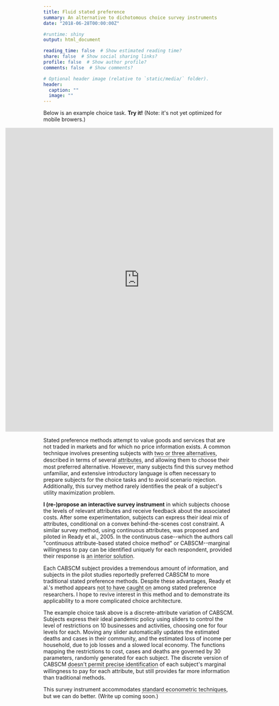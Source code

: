 ```yaml
---
title: Fluid stated preference
summary: An alternative to dichotomous choice survey instruments
date: "2018-06-28T00:00:00Z"

#runtime: shiny
output: html_document

reading_time: false  # Show estimated reading time?
share: false  # Show social sharing links?
profile: false  # Show author profile?
comments: false  # Show comments?

# Optional header image (relative to `static/media/` folder).
header:
  caption: ""
  image: ""
---
```


<style>

u {
  position: relative;
  display: inline-block;
  border-bottom: 1px dotted black;
  text-decoration: none;
}

u span {
visibility: hidden;
  width: 350px;
  background-color: #795548;
  color: #fff;
  text-align: left;
  text-color: white;
  font-size: 15px;
  border-radius: 6px;
  padding: 10px 10px 10px 10px;
  
  /* Position the tooltip */
  position: absolute;
  z-index: 1;
  top: 100%;
  left: 50%;
  margin-left: -60px;
  
  opacity: 0;
  transition: opacity 1s;
  }

u:hover span {
  visibility: visible;
  opacity: 1;
}

@media screen and (max-width: 600px) {
  iframe {
    padding-left:0px !important; 
    margin-left:0px !important;
    width: 100%;
  }
}
</style>

Below is an example choice task. <strong>Try it!</strong> (Note: it's not yet optimized for mobile browers.)

<iframe style="padding-left:-100px; margin-left:-100px" height="800" width="140%" frameborder="no" src="https://joemitchellnelson.shinyapps.io/survey-instrument/"> </iframe>

Stated preference methods attempt to value goods and services that are not traded in markets and for which no price information exists. A common technique involves presenting subjects with <u>two or three alternatives<span>Typically one alternative is "the status quo" or the option to forgo all costs and benefits associated with the good or service being valued.</span></u>, described in terms of several <u>attributes<span>For example, a subject may be given a choice among three alternatives: <i>car A</i>, <i>car B</i>, or <i>no car</i> (the status quo alternative). Each alternative might then be described in terms of the attributes horsepower, fuel economy, and cost. The <i>no car</i> alternative comes with no horsepower or fuel economy, but also no cost. Cars A and B are assumed not to differ except in their described attributes.</span></u>, and allowing them to choose their most preferred alternative. However, many subjects find this survey method unfamiliar, and extensive introductory language is often necessary to prepare subjects for the choice tasks and to avoid scenario rejection. Additionally, this survey method rarely identifies the peak of a subject's utility maximization problem.

<strong>I (re-)propose an interactive survey instrument</strong> in which subjects choose the levels of relevant attributes and receive feedback about the associated costs. After some experimentation, subjects can express their ideal mix of attributes, conditional on a convex behind-the-scenes cost constraint. A similar survey method, using continuous attributes, was proposed and piloted in Ready et al., 2005. In the continuous case--which the authors call "continuous attribute-based stated choice method" or CABSCM--marginal willingness to pay can be identified uniquely for each respondent, provided their response is <u>an interior solution<span>"Interior" meaning the respondent did not choose the highest or lowest allowed values for any attributes. When this occurs, it is still possible to say that a subject's willingness to pay for that attribute is <i>at least</i> or <i>at most</i> a particular value.</span></u>. 

Each CABSCM subject provides a tremendous amount of information, and subjects in the pilot studies reportedly preferred CABSCM to more traditional stated preference methods. Despite these advantages, Ready et al.'s method appears <u>not to have caught on<span>2005 may have been too early for a strictly computer-based instrument to gain traction. Plus "CABSCM" doesn't really roll of the tongue.</span></u> among stated preference researchers. I hope to revive interest in this method and to demonstrate its applicability to a more complicated choice architecture.

The example choice task above is a discrete-attribute variation of CABSCM. Subjects express their ideal pandemic policy using sliders to control the level of restrictions on 10 businesses and activities, choosing one for four levels for each. Moving any slider automatically updates the estimated deaths and cases in their community, and the estimated loss of income per household, due to job losses and a slowed local economy. The functions mapping the restrictions to cost, cases and deaths are governed by 30 parameters, randomly generated for each subject. The discrete version of CABSCM <u>doesn't permit precise identification<span>In the present case, precise identification for every parameter of interest wouldn't be possible even with continuous attributes because attribute levels determine not only cost, but also cases prevented and deaths avoided.</span></u> of each subject's marginal willingness to pay for each attribute, but still provides far more information than traditional methods. 

This survey instrument accommodates <u>standard econometric techniques<span>When the levels of alternatives are discrete (as above) multinomial logistic regression can identify the relevant parameters in subjects' indirect utility function, and heterogeneity analysis can be performed in the usual way. In a typical contingent valuation framework, however, subjects choose among a small number of alternatives. Here, the "alternative-space" is very large (there are 4^10 in the above example), so a random sample of unchosen alternatives in each choice task can be selected by the researcher for use in estimation.</span></u>, but we can do better. (Write up coming soon.)



